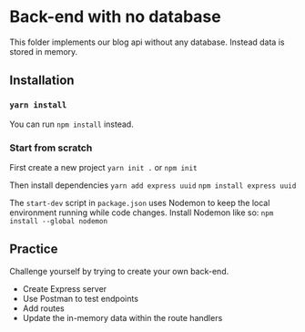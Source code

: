 # Back-end with no database
This folder implements our blog api without any database. Instead data is stored in memory.

## Installation
### `yarn install`
You can run `npm install` instead.

### Start from scratch
First create a new project
```yarn init .```
or
```npm init```

Then install dependencies
```yarn add express uuid```
```npm install express uuid```

The `start-dev` script in `package.json` uses Nodemon to keep the local environment running while code changes. Install Nodemon like so:
```npm install --global nodemon```

## Practice
Challenge yourself by trying to create your own back-end.

- Create Express server
- Use Postman to test endpoints
- Add routes
- Update the in-memory data within the route handlers
